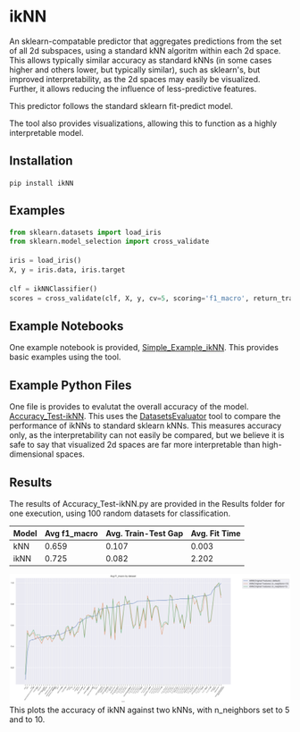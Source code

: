 # ikNN

An sklearn-compatable predictor that aggregates predictions from the set of all 2d subspaces, using a standard kNN algoritm within each 2d space. This allows typically similar accuracy as standard kNNs (in some cases higher and others lower, but typically similar), such as sklearn's, but improved interpretability, as the 2d spaces may easily be visualized. Further, it allows reducing the influence of less-predictive features. 

This predictor follows the standard sklearn fit-predict model. 

The tool also provides visualizations, allowing this to function as a highly interpretable model. 

## Installation

`
pip install ikNN
`

## Examples

```python
from sklearn.datasets import load_iris
from sklearn.model_selection import cross_validate

iris = load_iris()
X, y = iris.data, iris.target

clf = ikNNClassifier()
scores = cross_validate(clf, X, y, cv=5, scoring='f1_macro', return_train_score=False)
```


## Example Notebooks
One example notebook is provided, [Simple_Example_ikNN](https://github.com/Brett-Kennedy/ikNN/blob/main/examples/Simple_Example_ikNN.ipynb). This provides basic examples using the tool.

## Example Python Files
One file is provides to evalutat the overall accuracy of the model. [Accuracy_Test-ikNN](https://github.com/Brett-Kennedy/ikNN/blob/main/examples/Accuracy_Test_ikNN.py). This uses the [DatasetsEvaluator](https://github.com/Brett-Kennedy/DatasetsEvaluator) tool to compare the performance of ikNNs to standard sklearn kNNs. This measures accuracy only, as the interpretability can not easily be compared, but we believe it is safe to say that visualized 2d spaces are far more interpretable than high-dimensional spaces. 

## Results

The results of Accuracy_Test-ikNN.py are provided in the Results folder for one execution, using 100 random datasets for classification. 


| Model| 	Avg f1_macro	| Avg. Train-Test Gap	| Avg. Fit Time | 
| ----- |	----- |	----- |	----- |	
| kNN	| 0.659	| 0.107	| 0.003 | 
| ikNN	| 0.725	| 0.082	| 2.202 | 

![Line Graph](https://github.com/Brett-Kennedy/ikNN/blob/main/Results/results_17_08_2021_17_19_39_plot.png) This plots the accuracy of ikNN against two kNNs, with n_neighbors set to 5 and to 10.




